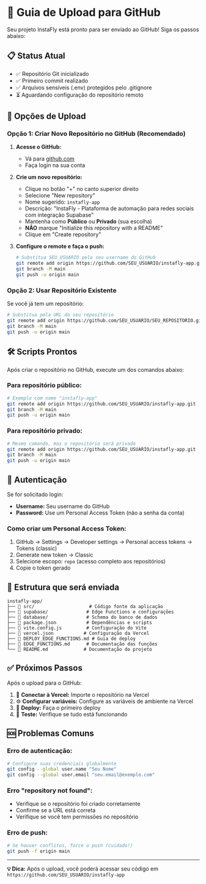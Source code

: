 # 🚀 Guia de Upload para GitHub

Seu projeto InstaFly está pronto para ser enviado ao GitHub! Siga os passos abaixo:

## 📋 Status Atual
- ✅ Repositório Git inicializado
- ✅ Primeiro commit realizado
- ✅ Arquivos sensíveis (.env) protegidos pelo .gitignore
- ⏳ Aguardando configuração do repositório remoto

## 🔧 Opções de Upload

### Opção 1: Criar Novo Repositório no GitHub (Recomendado)

1. **Acesse o GitHub:**
   - Vá para [github.com](https://github.com)
   - Faça login na sua conta

2. **Crie um novo repositório:**
   - Clique no botão "+" no canto superior direito
   - Selecione "New repository"
   - Nome sugerido: `instafly-app`
   - Descrição: "InstaFly - Plataforma de automação para redes sociais com integração Supabase"
   - Mantenha como **Público** ou **Privado** (sua escolha)
   - **NÃO** marque "Initialize this repository with a README"
   - Clique em "Create repository"

3. **Configure o remote e faça o push:**
   ```bash
   # Substitua SEU_USUARIO pelo seu username do GitHub
   git remote add origin https://github.com/SEU_USUARIO/instafly-app.git
   git branch -M main
   git push -u origin main
   ```

### Opção 2: Usar Repositório Existente

Se você já tem um repositório:
```bash
# Substitua pela URL do seu repositório
git remote add origin https://github.com/SEU_USUARIO/SEU_REPOSITORIO.git
git branch -M main
git push -u origin main
```

## 🛠️ Scripts Prontos

Após criar o repositório no GitHub, execute um dos comandos abaixo:

### Para repositório público:
```bash
# Exemplo com nome "instafly-app"
git remote add origin https://github.com/SEU_USUARIO/instafly-app.git
git branch -M main
git push -u origin main
```

### Para repositório privado:
```bash
# Mesmo comando, mas o repositório será privado
git remote add origin https://github.com/SEU_USUARIO/instafly-app.git
git branch -M main
git push -u origin main
```

## 🔐 Autenticação

Se for solicitado login:
- **Username:** Seu username do GitHub
- **Password:** Use um Personal Access Token (não a senha da conta)

### Como criar um Personal Access Token:
1. GitHub → Settings → Developer settings → Personal access tokens → Tokens (classic)
2. Generate new token → Classic
3. Selecione escopo: `repo` (acesso completo aos repositórios)
4. Copie o token gerado

## 📁 Estrutura que será enviada

```
instafly-app/
├── 📂 src/                    # Código fonte da aplicação
├── 📂 supabase/              # Edge Functions e configurações
├── 📂 database/              # Schema do banco de dados
├── 📄 package.json           # Dependências e scripts
├── 📄 vite.config.js         # Configuração do Vite
├── 📄 vercel.json           # Configuração da Vercel
├── 📄 DEPLOY_EDGE_FUNCTIONS.md # Guia de deploy
├── 📄 EDGE_FUNCTIONS.md      # Documentação das funções
└── 📄 README.md             # Documentação do projeto
```

## ✅ Próximos Passos

Após o upload para o GitHub:
1. 🔗 **Conectar à Vercel:** Importe o repositório na Vercel
2. ⚙️ **Configurar variáveis:** Configure as variáveis de ambiente na Vercel
3. 🚀 **Deploy:** Faça o primeiro deploy
4. 🧪 **Teste:** Verifique se tudo está funcionando

## 🆘 Problemas Comuns

### Erro de autenticação:
```bash
# Configure suas credenciais globalmente
git config --global user.name "Seu Nome"
git config --global user.email "seu.email@exemplo.com"
```

### Erro "repository not found":
- Verifique se o repositório foi criado corretamente
- Confirme se a URL está correta
- Verifique se você tem permissões no repositório

### Erro de push:
```bash
# Se houver conflitos, force o push (cuidado!)
git push -f origin main
```

---

**💡 Dica:** Após o upload, você poderá acessar seu código em `https://github.com/SEU_USUARIO/instafly-app`